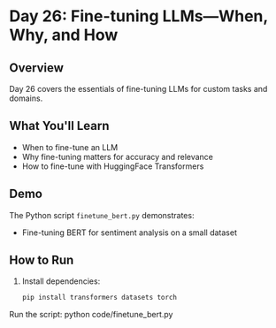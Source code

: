 # Day 26: Fine-tuning LLMs—When, Why, and How

## Overview
Day 26 covers the essentials of fine-tuning LLMs for custom tasks and domains.

## What You'll Learn
- When to fine-tune an LLM
- Why fine-tuning matters for accuracy and relevance
- How to fine-tune with HuggingFace Transformers

## Demo
The Python script `finetune_bert.py` demonstrates:
- Fine-tuning BERT for sentiment analysis on a small dataset

## How to Run
1. Install dependencies:
   ```bash
   pip install transformers datasets torch
Run the script:
python code/finetune_bert.py
